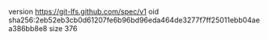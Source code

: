 version https://git-lfs.github.com/spec/v1
oid sha256:2eb52eb3cb0d61207fe6b96bd96eda464de3277f7ff25011ebb04aea386bb8e8
size 376
